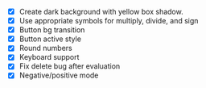 - [x] Create dark background with yellow box shadow.
- [x] Use appropriate symbols for multiply, divide, and sign
- [x] Button bg transition
- [x] Button active style
- [x] Round numbers
- [x] Keyboard support
- [x] Fix delete bug after evaluation
- [x] Negative/positive mode
